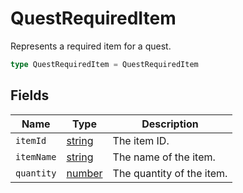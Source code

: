 # QuestRequiredItem

Represents a required item for a quest.

```typescript
type QuestRequiredItem = QuestRequiredItem
```

## Fields

| Name | Type | Description |
|------|------|-------------|
| `itemId` | [string](https://developer.mozilla.org/en-US/docs/Web/JavaScript/Reference/Global_Objects/String) | The item ID. |
| `itemName` | [string](https://developer.mozilla.org/en-US/docs/Web/JavaScript/Reference/Global_Objects/String) | The name of the item. |
| `quantity` | [number](https://developer.mozilla.org/en-US/docs/Web/JavaScript/Reference/Global_Objects/Number) | The quantity of the item. |
